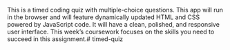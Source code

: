 This is a timed coding quiz with multiple-choice questions. 
This app will run in the browser and will feature dynamically 
updated HTML and CSS powered by JavaScript code. 
It will have a clean, polished, and responsive user interface. 
This week’s coursework focuses on the skills you need to succeed in this assignment.#   t i m e d - q u i z  
 